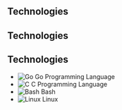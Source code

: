 ## Technologies

## Technologies
## Technologies

- ![Go](https://img.shields.io/badge/-Go-00ADD8?style=flat-square&logo=go&logoColor=white) Go Programming Language
- ![C](https://img.shields.io/badge/-C-A8B400?style=flat-square&logo=c&logoColor=white) C Programming Language
- ![Bash](https://img.shields.io/badge/-Bash-4EAA25?style=flat-square&logo=gnu-bash&logoColor=white) Bash
- ![Linux](https://img.shields.io/badge/-Linux-FCC624?style=flat-square&logo=linux&logoColor=white) Linux



<!--
**diaistanbuly/diaistanbuly** is a ✨ _special_ ✨ repository because its `README.md` (this file) appears on your GitHub profile.

Here are some ideas to get you started:

- 🔭 I’m currently working on ...
- 🌱 I’m currently learning ...
- 👯 I’m looking to collaborate on ...
- 🤔 I’m looking for help with ...
- 💬 Ask me about ...
- 📫 How to reach me: ...
- 😄 Pronouns: ...
- ⚡ Fun fact: ...
-->
